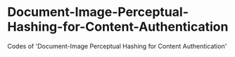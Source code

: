 # Document-Image-Perceptual-Hashing-for-Content-Authentication
Codes of 'Document-Image Perceptual Hashing for Content Authentication'
